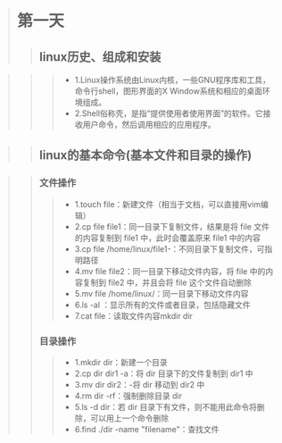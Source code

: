 ># 第一天
>>## linux历史、组成和安装  

   >>>- 1.Linux操作系统由Linux内核，一些GNU程序库和工具，命令行shell，图形界面的X Window系统和相应的桌面环境组成。
   >>>- 2.Shell俗称壳，是指“提供使用者使用界面”的软件。它接收用户命令，然后调用相应的应用程序。
    
>>## linux的基本命令(基本文件和目录的操作)  

>>### 文件操作
   >>>- 1.touch  file：新建文件（相当于文档，可以直接用vim编辑）
   >>>- 2.cp file file1：同一目录下复制文件，结果是将 file 文件的内容复制到 file1 中，此时会覆盖原来 file1 中的内容
   >>>- 3.cp file  /home/linux/file1-：不同目录下复制文件，可指明路径
   >>>- 4.mv file   file2：同一目录下移动文件内容，将 file 中的内容复制到  file2 中，并且会将 file 这个文件自动删除
   >>>- 5.mv file  /home/linux/：同一目录下移动文件内容
   >>>- 6.ls -al  ：显示所有的文件或者目录，包括隐藏文件
   >>>- 7.cat  file：读取文件内容mkdir dir
>>### 目录操作
   >>>- 1.mkdir dir：新建一个目录
   >>>- 2.cp dir   dir1  -a：将 dir 目录下的文件复制到 dir1 中
   >>>- 3.mv dir  dir2：-将 dir 移动到 dir2 中
   >>>- 4.rm  dir  -rf：强制删除目录 dir 
   >>>- 5.ls -d  dir：若 dir 目录下有文件，则不能用此命令将删除，可以用上一个命令删除
   >>>- 6.find  ./dir  -name  "filename"：查找文件

   
   

  
 
 

 


 
   




